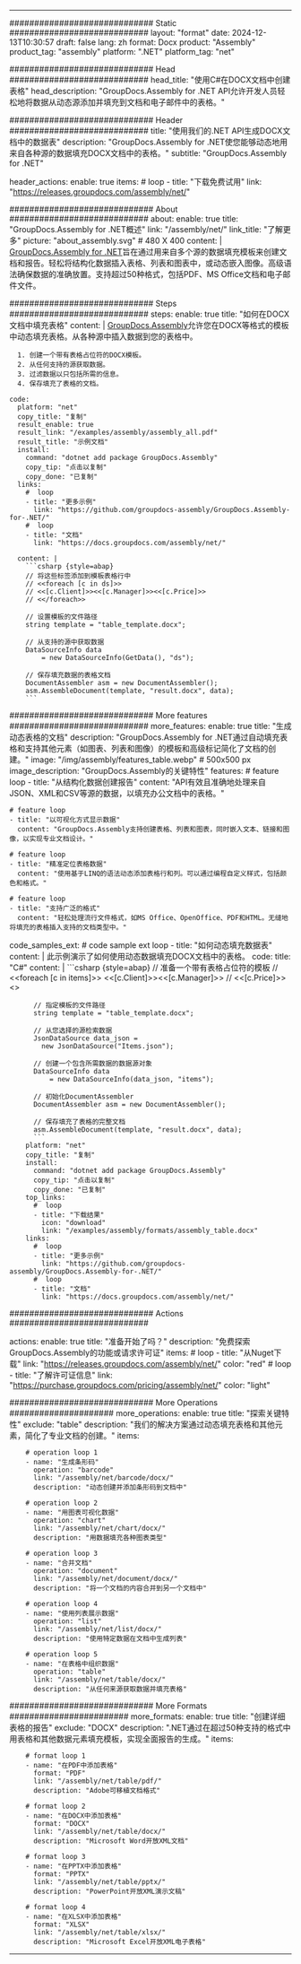 



---
############################# Static ############################
layout: "format"
date:  2024-12-13T10:30:57
draft: false
lang: zh
format: Docx
product: "Assembly"
product_tag: "assembly"
platform: ".NET"
platform_tag: "net"

############################# Head ############################
head_title: "使用C#在DOCX文档中创建表格"
head_description: "GroupDocs.Assembly for .NET API允许开发人员轻松地将数据从动态源添加并填充到文档和电子邮件中的表格。"

############################# Header ############################
title: "使用我们的.NET API生成DOCX文档中的数据表" 
description: "GroupDocs.Assembly for .NET使您能够动态地用来自各种源的数据填充DOCX文档中的表格。"
subtitle: "GroupDocs.Assembly for .NET" 

header_actions:
  enable: true
  items:
    #  loop
    - title: "下载免费试用"
      link: "https://releases.groupdocs.com/assembly/net/"
      
############################# About ############################
about:
    enable: true
    title: "GroupDocs.Assembly for .NET概述"
    link: "/assembly/net/"
    link_title: "了解更多"
    picture: "about_assembly.svg" # 480 X 400
    content: |
       [GroupDocs.Assembly for .NET](/assembly/net/)旨在通过用来自多个源的数据填充模板来创建文档和报告。轻松将结构化数据插入表格、列表和图表中，或动态嵌入图像。高级语法确保数据的准确放置。支持超过50种格式，包括PDF、MS Office文档和电子邮件文件。

############################# Steps ############################
steps:
    enable: true
    title: "如何在DOCX文档中填充表格"
    content: |
      [GroupDocs.Assembly](/assembly/net/)允许您在DOCX等格式的模板中动态填充表格。从各种源中插入数据到您的表格中。
      
      1. 创建一个带有表格占位符的DOCX模板。
      2. 从任何支持的源获取数据。
      3. 过滤数据以只包括所需的信息。
      4. 保存填充了表格的文档。
   
    code:
      platform: "net"
      copy_title: "复制"
      result_enable: true
      result_link: "/examples/assembly/assembly_all.pdf"
      result_title: "示例文档"
      install:
        command: "dotnet add package GroupDocs.Assembly"
        copy_tip: "点击以复制"
        copy_done: "已复制"
      links:
        #  loop
        - title: "更多示例"
          link: "https://github.com/groupdocs-assembly/GroupDocs.Assembly-for-.NET/"
        #  loop
        - title: "文档"
          link: "https://docs.groupdocs.com/assembly/net/"
          
      content: |
        ```csharp {style=abap}
        // 将这些标签添加到模板表格行中
        // <<foreach [c in ds]>>
        // <<[c.Client]>><<[c.Manager]>><<[c.Price]>>
        // <</foreach>>

        // 设置模板的文件路径
        string template = "table_template.docx";

        // 从支持的源中获取数据
        DataSourceInfo data 
            = new DataSourceInfo(GetData(), "ds");

        // 保存填充数据的表格文档
        DocumentAssembler asm = new DocumentAssembler();
        asm.AssembleDocument(template, "result.docx", data);
        ```            

############################# More features ############################
more_features:
  enable: true
  title: "生成动态表格的文档"
  description: "GroupDocs.Assembly for .NET通过自动填充表格和支持其他元素（如图表、列表和图像）的模板和高级标记简化了文档的创建。"
  image: "/img/assembly/features_table.webp" # 500x500 px
  image_description: "GroupDocs.Assembly的关键特性"
  features:
    # feature loop
    - title: "从结构化数据创建报告"
      content: "API有效且准确地处理来自JSON、XML和CSV等源的数据，以填充办公文档中的表格。"

    # feature loop
    - title: "以可视化方式显示数据"
      content: "GroupDocs.Assembly支持创建表格、列表和图表，同时嵌入文本、链接和图像，以实现专业文档设计。"

    # feature loop
    - title: "精准定位表格数据"
      content: "使用基于LINQ的语法动态添加表格行和列。可以通过编程自定义样式，包括颜色和格式。"

    # feature loop
    - title: "支持广泛的格式"
      content: "轻松处理流行文件格式，如MS Office、OpenOffice、PDF和HTML。无缝地将填充的表格插入支持的文档类型中。"
      
  code_samples_ext:
    # code sample ext loop
    - title: "如何动态填充数据表"
      content: |
        此示例演示了如何使用动态数据填充DOCX文档中的表格。
      code:
        title: "C#"
        content: |
          ```csharp {style=abap}
          // 准备一个带有表格占位符的模板
          // <<foreach [c in items]>> <<[c.Client]>><<[c.Manager]>>
          // <<[c.Price]>> <</foreach>>

          // 指定模板的文件路径
          string template = "table_template.docx";

          // 从您选择的源检索数据
          JsonDataSource data_json = 
            new JsonDataSource("Items.json");

          // 创建一个包含所需数据的数据源对象
          DataSourceInfo data 
              = new DataSourceInfo(data_json, "items");

          // 初始化DocumentAssembler
          DocumentAssembler asm = new DocumentAssembler();

          // 保存填充了表格的完整文档
          asm.AssembleDocument(template, "result.docx", data);
          ```
        platform: "net"
        copy_title: "复制"
        install:
          command: "dotnet add package GroupDocs.Assembly"
          copy_tip: "点击以复制"
          copy_done: "已复制"
        top_links:
          #  loop
          - title: "下载结果"
            icon: "download"
            link: "/examples/assembly/formats/assembly_table.docx"
        links:
          #  loop
          - title: "更多示例"
            link: "https://github.com/groupdocs-assembly/GroupDocs.Assembly-for-.NET/"
          #  loop
          - title: "文档"
            link: "https://docs.groupdocs.com/assembly/net/"
            

            


############################# Actions ############################

actions:
  enable: true
  title: "准备开始了吗？"
  description: "免费探索GroupDocs.Assembly的功能或请求许可证"
  items:
    #  loop
    - title: "从Nuget下载"
      link: "https://releases.groupdocs.com/assembly/net/"
      color: "red"
        #  loop
    - title: "了解许可证信息"
      link: "https://purchase.groupdocs.com/pricing/assembly/net/"
      color: "light"


############################# More Operations #####################
more_operations:
    enable: true
    title: "探索关键特性"
    exclude: "table"
    description: "我们的解决方案通过动态填充表格和其他元素，简化了专业文档的创建。"
    items: 
          
        # operation loop 1
        - name: "生成条形码"
          operation: "barcode"
          link: "/assembly/net/barcode/docx/"
          description: "动态创建并添加条形码到文档中"

        # operation loop 2
        - name: "用图表可视化数据"
          operation: "chart"
          link: "/assembly/net/chart/docx/"
          description: "用数据填充各种图表类型"

        # operation loop 3
        - name: "合并文档"
          operation: "document"
          link: "/assembly/net/document/docx/"
          description: "将一个文档的内容合并到另一个文档中"

        # operation loop 4
        - name: "使用列表展示数据"
          operation: "list"
          link: "/assembly/net/list/docx/"
          description: "使用特定数据在文档中生成列表"

        # operation loop 5
        - name: "在表格中组织数据"
          operation: "table"
          link: "/assembly/net/table/docx/"
          description: "从任何来源获取数据并填充表格"
         
          
############################# More Formats ########################
more_formats:
    enable: true
    title: "创建详细表格的报告"
    exclude: "DOCX"
    description: ".NET通过在超过50种支持的格式中用表格和其他数据元素填充模板，实现全面报告的生成。"
    items: 
          
        # format loop 1
        - name: "在PDF中添加表格"
          format: "PDF"
          link: "/assembly/net/table/pdf/"
          description: "Adobe可移植文档格式"
          
        # format loop 2
        - name: "在DOCX中添加表格"
          format: "DOCX"
          link: "/assembly/net/table/docx/"
          description: "Microsoft Word开放XML文档"
          
        # format loop 3
        - name: "在PPTX中添加表格"
          format: "PPTX"
          link: "/assembly/net/table/pptx/"
          description: "PowerPoint开放XML演示文稿"
          
        # format loop 4
        - name: "在XLSX中添加表格"
          format: "XLSX"
          link: "/assembly/net/table/xlsx/"
          description: "Microsoft Excel开放XML电子表格"


          

---